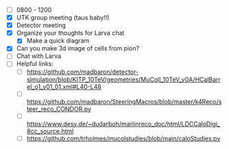 - [ ] 0800 - 1200
- [x] UTK group meeting (taus baby!!)
- [x] Detector meeting
- [x] Organize your thoughts for Larva chat
  - [x] Make a quick diagram
- [x] Can you make 3d image of cells from pion?
- [ ] Chat with Larva
- [ ] Helpful links:
  - [ ] https://github.com/madbaron/detector-simulation/blob/KITP_10TeV/geometries/MuColl_10TeV_v0A/HCalBarrel_o1_v01_01.xml#L40-L48
  - [ ] https://github.com/madbaron/SteeringMacros/blob/master/k4Reco/steer_reco_CONDOR.py
  - [ ] https://www.desy.de/~dudarboh/marlinreco_doc/html/LDCCaloDigi_8cc_source.html
  - [ ] https://github.com/trholmes/mucolstudies/blob/main/caloStudies.py
